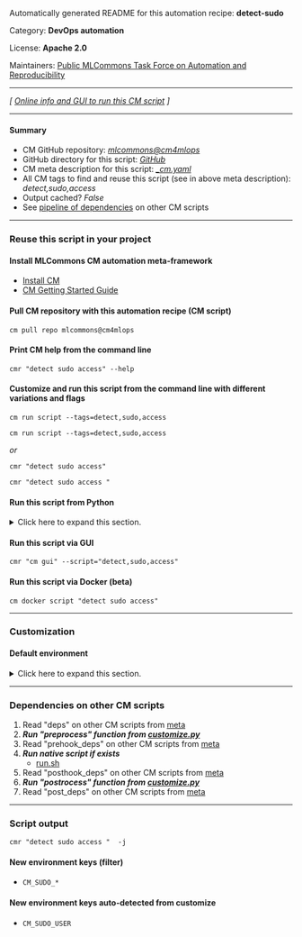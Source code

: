 Automatically generated README for this automation recipe: **detect-sudo**

Category: **DevOps automation**

License: **Apache 2.0**

Maintainers: [Public MLCommons Task Force on Automation and Reproducibility](https://github.com/mlcommons/ck/blob/master/docs/taskforce.md)

---
*[ [Online info and GUI to run this CM script](https://access.cknowledge.org/playground/?action=scripts&name=detect-sudo,1d47ffc556e248dc) ]*

---
#### Summary

* CM GitHub repository: *[mlcommons@cm4mlops](https://github.com/mlcommons/cm4mlops/tree/dev)*
* GitHub directory for this script: *[GitHub](https://github.com/mlcommons/cm4mlops/tree/dev/script/detect-sudo)*
* CM meta description for this script: *[_cm.yaml](_cm.yaml)*
* All CM tags to find and reuse this script (see in above meta description): *detect,sudo,access*
* Output cached? *False*
* See [pipeline of dependencies](#dependencies-on-other-cm-scripts) on other CM scripts


---
### Reuse this script in your project

#### Install MLCommons CM automation meta-framework

* [Install CM](https://access.cknowledge.org/playground/?action=install)
* [CM Getting Started Guide](https://github.com/mlcommons/ck/blob/master/docs/getting-started.md)

#### Pull CM repository with this automation recipe (CM script)

```cm pull repo mlcommons@cm4mlops```

#### Print CM help from the command line

````cmr "detect sudo access" --help````

#### Customize and run this script from the command line with different variations and flags

`cm run script --tags=detect,sudo,access`

`cm run script --tags=detect,sudo,access `

*or*

`cmr "detect sudo access"`

`cmr "detect sudo access " `


#### Run this script from Python

<details>
<summary>Click here to expand this section.</summary>

```python

import cmind

r = cmind.access({'action':'run'
                  'automation':'script',
                  'tags':'detect,sudo,access'
                  'out':'con',
                  ...
                  (other input keys for this script)
                  ...
                 })

if r['return']>0:
    print (r['error'])

```

</details>


#### Run this script via GUI

```cmr "cm gui" --script="detect,sudo,access"```

#### Run this script via Docker (beta)

`cm docker script "detect sudo access" `

___
### Customization

#### Default environment

<details>
<summary>Click here to expand this section.</summary>

These keys can be updated via `--env.KEY=VALUE` or `env` dictionary in `@input.json` or using script flags.


</details>

___
### Dependencies on other CM scripts


  1. Read "deps" on other CM scripts from [meta](https://github.com/mlcommons/cm4mlops/tree/dev/script/detect-sudo/_cm.yaml)
  1. ***Run "preprocess" function from [customize.py](https://github.com/mlcommons/cm4mlops/tree/dev/script/detect-sudo/customize.py)***
  1. Read "prehook_deps" on other CM scripts from [meta](https://github.com/mlcommons/cm4mlops/tree/dev/script/detect-sudo/_cm.yaml)
  1. ***Run native script if exists***
     * [run.sh](https://github.com/mlcommons/cm4mlops/tree/dev/script/detect-sudo/run.sh)
  1. Read "posthook_deps" on other CM scripts from [meta](https://github.com/mlcommons/cm4mlops/tree/dev/script/detect-sudo/_cm.yaml)
  1. ***Run "postrocess" function from [customize.py](https://github.com/mlcommons/cm4mlops/tree/dev/script/detect-sudo/customize.py)***
  1. Read "post_deps" on other CM scripts from [meta](https://github.com/mlcommons/cm4mlops/tree/dev/script/detect-sudo/_cm.yaml)

___
### Script output
`cmr "detect sudo access "  -j`
#### New environment keys (filter)

* `CM_SUDO_*`
#### New environment keys auto-detected from customize

* `CM_SUDO_USER`